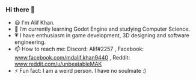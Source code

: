 ### Hi there 👋

- 😃 I'm Alif Khan.
- 🌱 I’m currently learning Godot Engine and studying Computer Science.
- 💗 I have enthusiasm in game development, 3D designing and software engineering.
- 📫 How to reach me: Discord: Alif#2257 , Facebook: www.facebook.com/mdalif.khan9440 , Reddit: www.reddit.com/u/unbeatableMAK
- ⚡ Fun fact: I am a weird person. I have no soulmate :)
